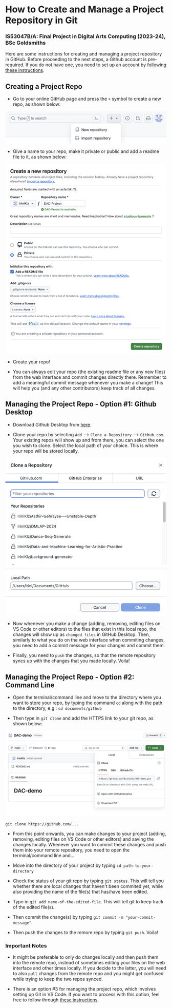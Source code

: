 # How to Create and Manage a Project Repository in Git

### IS53047B/A: Final Project in Digital Arts Computing (2023-24), BSc Goldsmiths

Here are some instructions for creating and managing a project repository in GitHub. Before proceeding to the next steps, a Github account is pre-required. If you do not have one, you need to set up an account by following [these instructions](https://docs.github.com/en/get-started/quickstart/creating-an-account-on-github).

## Creating a Project Repo

- Go to your online GitHub page and press the `+` symbol to create a new repo, as shown below:

![close-up to the + symbol for creating new repo](images/create-new-repo-symbol.png)

- Give a name to your repo, make it private or public and add a readme file to it, as shown below:

![close-up to the + symbol for creating new repo](images/create-new-repo-setup.png)

- Create your repo!

- You can always edit your repo (the existing readme file or any new files) from the web interface and commit changes directly there. Remember to add a meaningful commit message whenever you make a change! This will help you (and any other contributors) keep track of all changes.

## Managing the Project Repo - Option #1: Github Desktop

- Download Github Desktop from [here](https://desktop.github.com/).

- Clone your repo by selecting `Add` --> `Clone a Repository` --> `Github.com`. Your existing repos will show up and from there, you can select the one you wish to clone. Select the local path of your choice. This is where your repo will be stored locally.

![clone repo in Github Desktop](images/clone-repo.png)

- Now whenever you make a change (adding, removing, editing files on VS Code or other editors) to the files that exist in this local repo, the changes will show up as `changed files` in GitHub Desktop. Then, similarly to what you do on the web interface when commiting changes, you need to add a commit message for your changes and commit them.

- Finally, you need to `push` the changes, so that the remote repository syncs up with the changes that you made locally. Voila!

## Managing the Project Repo - Option #2: Command Line

- Open the terminal/command line and move to the directory where you want to store your repo, by typing the command `cd` along with the path to the directory, e.g.: `cd documents/github`

- Then type in `git clone` and add the HTTPS link to your git repo, as shown below:

![https link to repo](images/https-link-to-repo.png)

`git clone https://github.com/...`

- From this point onwards, you can make changes to your project (adding, removing, editing files on VS Code or other editors) and saving the changes locally. Whenever you want to commit these changes and push them into your remote repository, you need to open the terminal/command line and...

- Move into the directory of your project by typing `cd path-to-your-directory`

- Check the status of your git repo by typing `git status`. This will tell you whether there are local changes that haven't been commited yet, while also providing the name of the file(s) that has/have been edited. 

- Type in `git add name-of-the-edited-file`. This will tell git to keep track of the edited file(s).

- Then commit the change(s) by typing `git commit -m "your-commit-message"`.

- Then push the changes to the remore repo by typing `git push`. Voila!

### Important Notes

- It might be preferable to only do changes locally and then push them into the remote repo, instead of sometimes editing your files on the web interface and other times locally. If you decide to the latter, you will need to also `pull` changes from the remote repo and you might get confused while trying to keep the two repos synced.

- There is an option #3 for managing the project repo, which involves setting up Git in VS Code. If you want to process with this option, feel free to follow through [these instructions](https://code.visualstudio.com/docs/sourcecontrol/intro-to-git).
